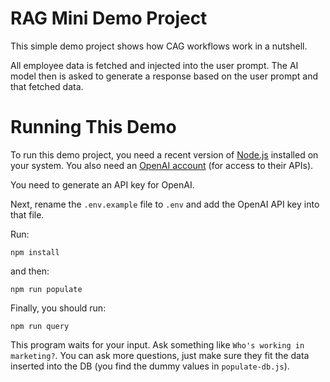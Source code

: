 # RAG Mini Demo Project

This simple demo project shows how CAG workflows work in a nutshell.

All employee data is fetched and injected into the user prompt. The AI model then is asked to generate a response based on the user prompt and that fetched data.

# Running This Demo

To run this demo project, you need a recent version of [Node.js](nodejs.org) installed on your system. You also need an [OpenAI account](https://platform.openai.com/) (for access to their APIs).

You need to generate an API key for OpenAI.

Next, rename the `.env.example` file to `.env` and add the OpenAI API key into that file.

Run:

```
npm install
```

and then:

```
npm run populate
```

Finally, you should run:

```
npm run query
```

This program waits for your input. Ask something like `Who's working in marketing?`. You can ask more questions, just make sure they fit the data inserted into the DB (you find the dummy values in `populate-db.js`).